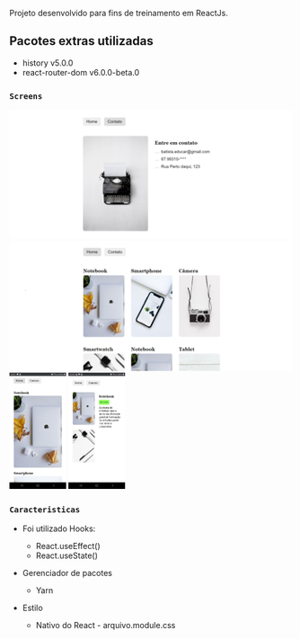 Projeto desenvolvido para fins de treinamento em ReactJs.

## Pacotes extras utilizadas

- history v5.0.0
- react-router-dom v6.0.0-beta.0

### `Screens`

<img src="https://github.com/rafaelbatistaroque/projeto-treinamento-um-react-js/blob/master/src/img/ContatoDesktop.PNG" style="max-width: 100%;">
<img src="https://github.com/rafaelbatistaroque/projeto-treinamento-um-react-js/blob/master/src/img/HomeDesktop.PNG" style="max-width: 100%;">
<img src="https://github.com/rafaelbatistaroque/projeto-treinamento-um-react-js/blob/master/src/img/ScreenShotMobileUm.jpg" style="max-width: 20%;">
<img src="https://github.com/rafaelbatistaroque/projeto-treinamento-um-react-js/blob/master/src/img/ScreenShotMobileDois.jpg" style="max-width: 20%;">

### `Caracteristicas`

- Foi utilizado Hooks:
  - React.useEffect()
  - React.useState()

- Gerenciador de pacotes
  - Yarn
 
- Estilo
  - Nativo do React - arquivo.module.css